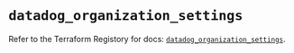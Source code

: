 # `datadog_organization_settings`

Refer to the Terraform Registory for docs: [`datadog_organization_settings`](https://www.terraform.io/docs/providers/datadog/r/organization_settings).
